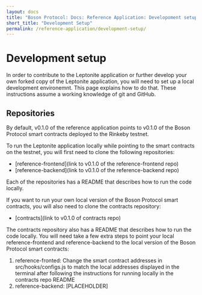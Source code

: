```yaml
---
layout: docs
title: "Boson Protocol: Docs: Reference Application: Developoment setup"
short_title: "Development Setup"
permalink: /reference-application/development-setup/
---
```


# Development setup

In order to contribute to the Leptonite application or further develop your own
forked copy of the Leptonite application, you will need to set up a local
development environemnt. This page explains how to do that. These instructions
assume a working knowledge of git and GitHub.

## Repositories

By default, v0.1.0 of the reference application points to v0.1.0 of the Boson
Protocol smart contracts deployed to the Rinkeby testnet.

To run the Leptonite application locally while pointing to the smart contracts
on the testnet, you will first need to clone the following repositories:

- [reference-frontend](link to v0.1.0 of the reference-frontend repo)
- [reference-backend](link to v0.1.0 of the reference-backend repo)

Each of the repositories has a README that describes how to run the code
locally.

If you want to run your own local version of the Boson Protocol smart contracts,
you will also need to clone the contracts repository:

- [contracts](link to v0.1.0 of contracts repo)

The contracts repository also has a README that describes how to run the code
locally. You will need take a few extra steps to point your local
reference-frontend and reference-backend to the local version of the Boson
Protocol smart contracts:

1. reference-fronted: Change the smart contract addresses in
   src/hooks/configs.js to match the local addresses displayed in the terminal
   after following the instructions for running locally in the contracts repo
   README
2. reference-backend: [PLACEHOLDER]
